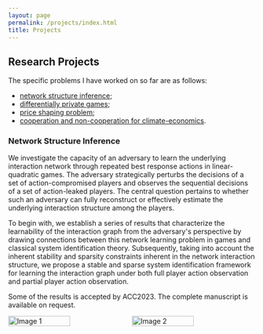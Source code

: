 ```yaml
---
layout: page
permalink: /projects/index.html
title: Projects
---
```


## Research Projects

The specific problems I have worked on so far are as follows:

- [network structure inference](https://chyj528.github.io/mypaper/ACC_2023_Learn_Game_Structure.pdf);
- [differentially private games](https://chyj528.github.io/mypaper/ACC_2023_Private_Game.pdf);
- [price shaping problem](https://chyj528.github.io/mypaper/Automatica_2022.pdf);
- [cooperation and non-cooperation for climate-economics](https://chyj528.github.io/mypaper/arXiv_climate.pdf).

### Network Structure Inference

We investigate the capacity of an adversary to learn the underlying interaction
network through repeated best response actions in linear-quadratic games. The
adversary strategically perturbs the decisions of a set of action-compromised
players and observes the sequential decisions of a set of action-leaked players.
The central question pertains to whether such an adversary can fully reconstruct
or effectively estimate the underlying interaction structure among the players.

To begin with, we establish a series of results that characterize the
learnability of the interaction graph from the adversary's perspective by
drawing connections between this network learning problem in games and classical
system identification theory. Subsequently, taking into account the inherent
stability and sparsity constraints inherent in the network interaction
structure, we propose a stable and sparse system identification framework for
learning the interaction graph under both full player action observation and
partial player action observation.

Some of the results is accepted by ACC2023. The complete manuscript is 
available on request.

<div style="display:flex">
    <img src="https://chyj528.github.io/research/inference/noise_performance.png" alt="Image 1" style="width:50%;">
    <img src="https://chyj528.github.io/research/inference/T_performance.png" alt="Image 2" style="width:50%;">
</div>

